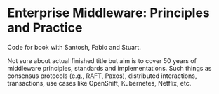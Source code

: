# Enterprise Middleware: Principles and Practice
Code for book with Santosh, Fabio and Stuart.

Not sure about actual finished title but aim is to cover 50 years of middleware principles, standards and implementations. Such things as consensus protocols (e.g., RAFT, Paxos), distributed interactions, transactions, use cases like OpenShift, Kubernetes, Netflix, etc.
